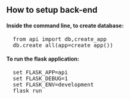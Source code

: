 <h2>How to setup back-end</h2>



<h4>Inside the command line, to create database: </h4>

<pre>
  from api import db,create_app
  db.create_all(app=create_app())
</pre>

<h4>To run the flask application: </h4>

<pre>
  set FLASK_APP=api
  set FLASK_DEBUG=1
  set FLASK_ENV=development
  flask run
</pre>
